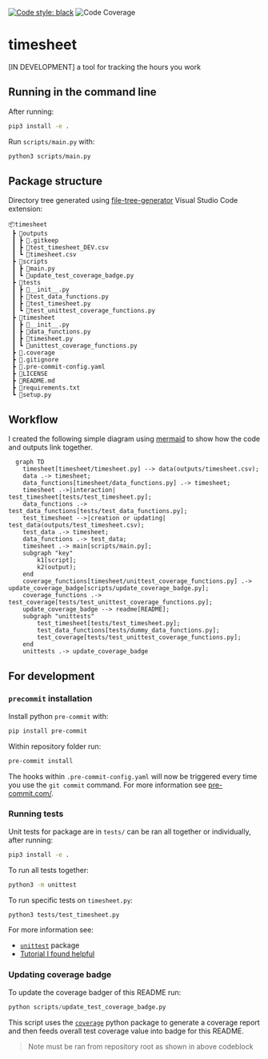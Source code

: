  [![Code style: black](https://img.shields.io/badge/code%20style-black-000000.svg)](https://github.com/psf/black)
 ![Code Coverage](https://img.shields.io/badge/coverage-90.5%25-green)

# timesheet
[IN DEVELOPMENT] a tool for tracking the hours you work

## Running in the command line
After running:
```bash
pip3 install -e .
```

Run `scripts/main.py` with:
```bash
python3 scripts/main.py
```

## Package structure
Directory tree generated using [file-tree-generator](https://marketplace.visualstudio.com/items?itemName=Shinotatwu-DS.file-tree-generator) Visual Studio Code extension:
```
📦timesheet
 ┣ 📂outputs
 ┃ ┣ 📜.gitkeep
 ┃ ┣ 📜test_timesheet_DEV.csv
 ┃ ┗ 📜timesheet.csv
 ┣ 📂scripts
 ┃ ┣ 📜main.py
 ┃ ┗ 📜update_test_coverage_badge.py
 ┣ 📂tests
 ┃ ┣ 📜__init__.py
 ┃ ┣ 📜test_data_functions.py
 ┃ ┣ 📜test_timesheet.py
 ┃ ┗ 📜test_unittest_coverage_functions.py
 ┣ 📂timesheet
 ┃ ┣ 📜__init__.py
 ┃ ┣ 📜data_functions.py
 ┃ ┣ 📜timesheet.py
 ┃ ┗ 📜unittest_coverage_functions.py
 ┣ 📜.coverage
 ┣ 📜.gitignore
 ┣ 📜.pre-commit-config.yaml
 ┣ 📜LICENSE
 ┣ 📜README.md
 ┣ 📜requirements.txt
 ┗ 📜setup.py
```

## Workflow
I created the following simple diagram using [mermaid](https://mermaid.js.org/) to show how the code and outputs link together.

```mermaid
  graph TD
    timesheet[timesheet/timesheet.py] --> data(outputs/timesheet.csv);
    data .-> timesheet;
    data_functions[timesheet/data_functions.py] .-> timesheet;
    timesheet .->|interaction| test_timesheet[tests/test_timesheet.py];
    data_functions .-> test_data_functions[tests/test_data_functions.py];
    test_timesheet -->|creation or updating| test_data(outputs/test_timesheet.csv);
    test_data .-> timesheet;
    data_functions .-> test_data;
    timesheet .-> main[scripts/main.py];
    subgraph "key"
        k1[script];
        k2(output);
    end
    coverage_functions[timesheet/unittest_coverage_functions.py] .-> update_coverage_badge[scripts/update_coverage_badge.py];
    coverage_functions .-> test_coverage[tests/test_unittest_coverage_functions.py];
    update_coverage_badge --> readme[README];
    subgraph "unittests"
        test_timesheet[tests/test_timesheet.py];
        test_data_functions[tests/dummy_data_functions.py];
        test_coverage[tests/test_unittest_coverage_functions.py];
    end
    unittests .-> update_coverage_badge
```


## For development

### `precommit` installation

Install python `pre-commit` with:
```bash
pip install pre-commit
```

Within repository folder run:
```bash
pre-commit install
```

The hooks within `.pre-commit-config.yaml` will now be triggered every time you use the `git commit` command. For more information see [pre-commit.com/](https://pre-commit.com/).

### Running tests
Unit tests for package are in `tests/` can be ran all together or individually, after running:
```bash
pip3 install -e .
```

To run all tests together:
```bash
python3 -m unittest
```

To run specific tests on `timesheet.py`:
```bash
python3 tests/test_timesheet.py
```

For more information see:
- [`unittest`](https://docs.python.org/3/library/unittest.html) package
- [Tutorial I found helpful](https://realpython.com/python-testing/)

### Updating coverage badge
To update the coverage badger of this README run:
```python
python scripts/update_test_coverage_badge.py
```
This script uses the [`coverage`](https://coverage.readthedocs.io/) python package to generate a coverage report and then feeds overall test coverage value into badge for this README.
> Note must be ran from repository root as shown in above codeblock
